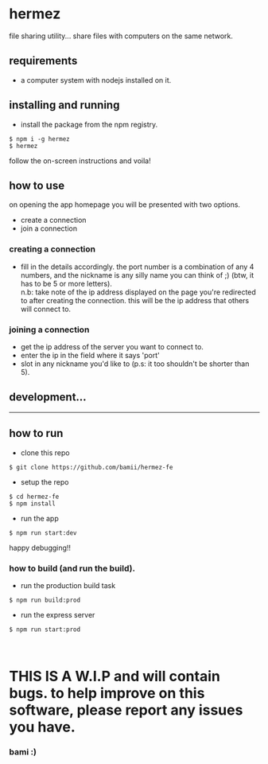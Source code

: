 # hermez
file sharing utility... share files with computers on the same network. <br>

## requirements
- a computer system with nodejs installed on it. <br>

## installing and running
- install the package from the npm registry.
```
$ npm i -g hermez
$ hermez
``` 
follow the on-screen instructions and voila!
<br>

## how to use
on opening the app homepage you will be presented with two options.
- create a connection
- join a connection

### creating a connection
- fill in the details accordingly. the port number is a combination of any 4 numbers, and the nickname is any silly name you can think of ;) (btw, it has to be 5 or more letters). <br>
n.b: take note of the ip address displayed on the page you're redirected to after creating the connection. this will be the ip address that others will connect to. <br>

### joining a connection
- get the ip address of the server you want to connect to.
- enter the ip in the field where it says 'port'
- slot in any nickname you'd like to (p.s: it too shouldn't be shorter than 5). <br>

## development...
<hr>

## how to run 
- clone this repo
```
$ git clone https://github.com/bamii/hermez-fe
```
- setup the repo
```
$ cd hermez-fe
$ npm install
```
- run the app
```
$ npm run start:dev
```
happy debugging!! <br>

### how to build (and run the build).
- run the production build task
```
$ npm run build:prod
```
- run the express server
```
$ npm run start:prod
```
<br>

# THIS IS A W.I.P and will contain bugs. to help improve on this software, please report any issues you have.

### bami :)